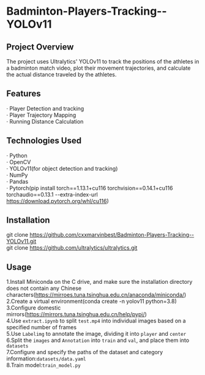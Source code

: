 # Badminton-Players-Tracking--YOLOv11
## Project Overview
The project uses Ultralytics' YOLOv11 to track the positions of the athletes in a badminton match video, plot their movement trajectories, and calculate the actual distance traveled by the athletes.
## Features
· Player Detection and tracking  
· Player Trajectory Mapping  
· Running Distance Calculation  
## Technologies Used
· Python  
· OpenCV  
· YOLOv11(for object detection and tracking)  
· NumPy  
· Pandas  
· Pytorch(pip install torch==1.13.1+cu116 torchvision==0.14.1+cu116 torchaudio==0.13.1 --extra-index-url https://download.pytorch.org/whl/cu116)
## Installation
git clone https://github.com/cxxmarvinbest/Badminton-Players-Tracking--YOLOv11.git  
git clone https://github.com/ultralytics/ultralytics.git
## Usage
1.Install Miniconda on the C drive, and make sure the installation directory does not contain any Chinese characters(https://mirroes.tuna.tsinghua.edu.cn/anaconda/miniconda/)  
2.Create a virtual environment(conda create -n yolov11 python=3.8)  
3.Configure domestic mirrors(https://mirrors.tuna.tsinghua.edu.cn/help/pypi/)  
4.Use `extract.ipynb` to split `test.mp4` into individual images based on a specified number of frames  
5.Use `Labelimg` to annotate the image, dividing it into `player` and `center`  
6.Split the `images` and `Annotation` into `train` and `val`, and place them into `datasets`  
7.Configure and specify the paths of the dataset and category information:`datasets/data.yaml`  
8.Train model:`train_model.py`  


